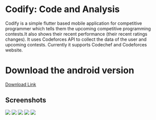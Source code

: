 # Codify: Code and Analysis
Codify is a simple flutter based mobile application for competitive programmer which tells them the upcoming competitive programming contests.It also shows their recent performance (their recent ratings changes). It uses Codeforces API to collect the data of the user and upcoming contests. Currently it supports Codechef and Codeforces website. 

# Download the android version
[Download Link](https://github.com/sudhnsh/Codify/releases/download/flutter/Codify.apk)


## Screenshots
![](./assests/HomePage.jpg)
![](./assests/CCUser.jpg)
![](./assests/CFUser.jpg)
![](./assests/Contest.jpg)
![](./assests/Analysis.jpg)